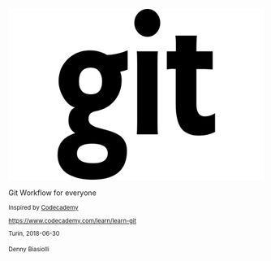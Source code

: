 ![Git logo](slides/git-workflow/images/logo.svg)

Git Workflow for everyone
<small>

Inspired by [Codecademy](https://www.codecademy.com/learn/learn-git)

https://www.codecademy.com/learn/learn-git

Turin, 2018-06-30

Denny Biasiolli
</small>

<aside class="notes">
</aside>
